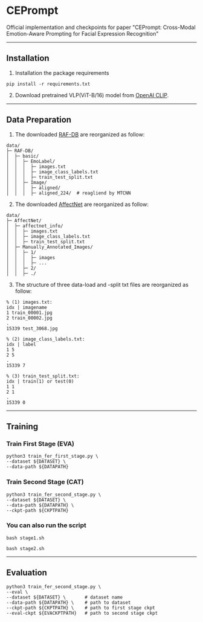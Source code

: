 # CEPrompt
Official implementation and checkpoints for paper "CEPrompt: Cross-Modal Emotion-Aware Prompting for Facial Expression Recognition"

---
## Installation
1. Installation the package requirements
```
pip install -r requirements.txt
```

2. Download pretrained VLP(ViT-B/16) model from [OpenAI CLIP](https://github.com/openai/CLIP).
---

## Data Preparation
1. The downloaded [RAF-DB](http://www.whdeng.cn/RAF/model1.html) are reorganized as follow:
```
data/
├─ RAF-DB/
│  ├─ basic/
│  │  ├─ EmoLabel/
│  │  │  ├─ images.txt
│  │  │  ├─ image_class_labels.txt
│  │  │  ├─ train_test_split.txt
│  │  ├─ Image/
│  │  │  ├─ aligned/
│  │  │  ├─ aligned_224/  # reagliend by MTCNN
```
2. The downloaded [AffectNet](http://mohammadmahoor.com/affectnet/) are reorganized as follow:
```
data/
├─ AffectNet/
│  ├─ affectnet_info/
│  │  ├─ images.txt
│  │  ├─ image_class_labels.txt
│  │  ├─ train_test_split.txt
│  ├─ Manually_Annotated_Images/
│  │  ├─ 1/
│  │  │  ├─ images
│  │  │  ├─ ...
│  │  ├─ 2/
│  │  ├─ ./
```
3. The structure of three data-load and -split txt files are reorganized as follow:
```
% (1) images.txt:
idx | imagename
1 train_00001.jpg
2 train_00002.jpg
.
15339 test_3068.jpg

% (2) image_class_labels.txt:
idx | label
1 5
2 5
.
15339 7

% (3) train_test_split.txt:
idx | train(1) or test(0)
1 1
2 1
.
15339 0
```

---
## Training
### Train First Stage (EVA)
```
python3 train_fer_first_stage.py \  
--dataset ${DATASET} \ 
--data-path ${DATAPATH}
```
### Train Second Stage (CAT)
```
python3 train_fer_second_stage.py \  
--dataset ${DATASET} \  
--data-path ${DATAPATH} \  
--ckpt-path ${CKPTPATH}
```
### You can also run the script
```
bash stage1.sh
```
```
bash stage2.sh
```
---

## Evaluation
```
python3 train_fer_second_stage.py \ 
--eval \
--dataset ${DATASET} \       # dataset name
--data-path ${DATAPATH} \    # path to dataset
--ckpt-path ${CKPTPATH} \    # path to first stage ckpt
--eval-ckpt ${EVACKPTPATH}   # path to second stage ckpt
```

[comment]: <> (---)

[comment]: <> (## Cite Our Work)

[comment]: <> (If you find our work helps, please cite our paper.)

[comment]: <> (```bibtex)

[comment]: <> (```)

[comment]: <> (---)

[comment]: <> (## Contact)

[comment]: <> (For any questions, welcome to create an issue or email Haoliang &#40;[haoliangzhou6@gmail.com]&#40;mailto:haoliangzhou6@gmail.com&#41;&#41;.)


[comment]: <> (---)

[comment]: <> (## Acknowledgement)

[comment]: <> (- This codebase is based on [A]&#40;https:&#41; and [B]&#40;https:&#41; -- we thank the authors for their amazing works.)



